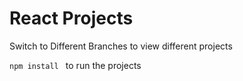 # React Projects

Switch to Different Branches to view different projects

`npm install ` to run the projects
